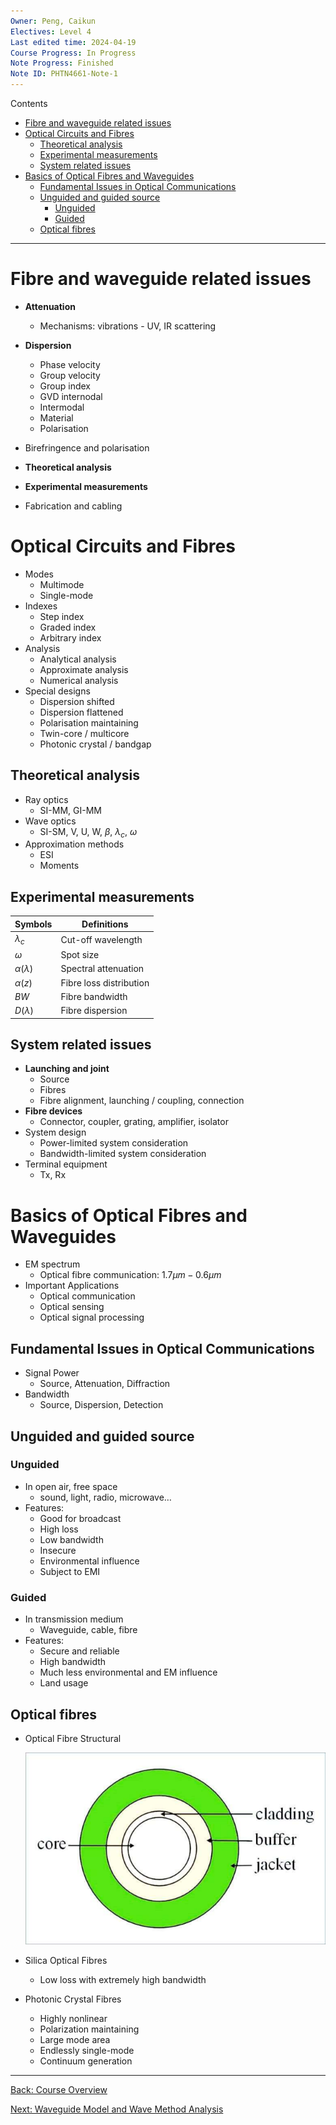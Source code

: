 ```yaml
---
Owner: Peng, Caikun
Electives: Level 4
Last edited time: 2024-04-19
Course Progress: In Progress
Note Progress: Finished
Note ID: PHTN4661-Note-1
---
```


Contents
- [Fibre and waveguide related issues](#fibre-and-waveguide-related-issues)
- [Optical Circuits and Fibres](#optical-circuits-and-fibres)
  - [Theoretical analysis](#theoretical-analysis)
  - [Experimental measurements](#experimental-measurements)
  - [System related issues](#system-related-issues)
- [Basics of Optical Fibres and Waveguides](#basics-of-optical-fibres-and-waveguides)
  - [Fundamental Issues in Optical Communications](#fundamental-issues-in-optical-communications)
  - [Unguided and guided source](#unguided-and-guided-source)
    - [Unguided](#unguided)
    - [Guided](#guided)
  - [Optical fibres](#optical-fibres)

---

# Fibre and waveguide related issues

- **Attenuation**
	- Mechanisms: vibrations -  UV, IR scattering
- **Dispersion**
	- Phase velocity
	- Group velocity
	- Group index
	- GVD internodal
	- Intermodal
	- Material
	- Polarisation

- Birefringence and polarisation

- **Theoretical analysis**

- **Experimental measurements**

- Fabrication and cabling

# Optical Circuits and Fibres

- Modes
	- Multimode
	- Single-mode
- Indexes
	- Step index
	- Graded index
	- Arbitrary index
- Analysis
	- Analytical analysis
	- Approximate analysis
	- Numerical analysis
- Special designs
	- Dispersion shifted
	- Dispersion flattened
	- Polarisation maintaining
	- Twin-core / multicore
	- Photonic crystal / bandgap

## Theoretical analysis

- Ray optics
	- SI-MM, GI-MM
- Wave optics
	- SI-SM, V, U, W, $\beta$, $\lambda_c$, $\omega$ 
- Approximation methods
	- ESI
	- Moments
    
## Experimental measurements
    
  | Symbols           | Definitions             |
  | ----------------- | ----------------------- |
  | $\lambda_c$       | Cut-off wavelength      |
  | $\omega$          | Spot size               |
  | $\alpha(\lambda)$ | Spectral attenuation    |
  | $\alpha(z)$       | Fibre loss distribution |
  | $BW$              | Fibre bandwidth         |
  | $D(\lambda)$      | Fibre dispersion        |
    
## System related issues
    
- **Launching and joint**      
  - Source
  - Fibres
  - Fibre alignment, launching / coupling, connection
- **Fibre devices**
  - Connector, coupler, grating, amplifier, isolator
- System design
  - Power-limited system consideration
  - Bandwidth-limited system consideration
- Terminal equipment
  - Tx, Rx  

# Basics of Optical Fibres and Waveguides
    
- EM spectrum  
  - Optical fibre communication: $1.7\mu m-0.6\mu m$
- Important Applications
  - Optical communication
  - Optical sensing
  - Optical signal processing
    
## Fundamental Issues in Optical Communications

- Signal Power
  - Source, Attenuation, Diffraction   
- Bandwidth
  - Source, Dispersion, Detection
        
## Unguided and guided source
        
### Unguided

- In open air, free space
  - sound, light, radio, microwave…
- Features:
  - Good for broadcast
  - High loss
  - Low bandwidth 
  - Insecure 
  - Environmental influence 
  - Subject to EMI

### Guided
        
- In transmission medium
  - Waveguide, cable, fibre
- Features:
  - Secure and reliable
  - High bandwidth
  - Much less environmental and EM influence
  - Land usage

## Optical fibres

- Optical Fibre Structural

  ![Optical Fibre Structural](../images/Structure_fibre.png)

- Silica Optical Fibres
  - Low loss with extremely high bandwidth
- Photonic Crystal Fibres
  - Highly nonlinear
  - Polarization maintaining
  - Large mode area
  - Endlessly single-mode
  - Continuum generation

---
[Back: Course Overview](0.%20PHTN4661%20Optical%20Circuits%20and%20Fibres%20Overview.md)

[Next: Waveguide Model and Wave Method Analysis](2.%20PHTN4661%20Waveguide%20Model%20and%20Wave%20Method%20Analysis.md)